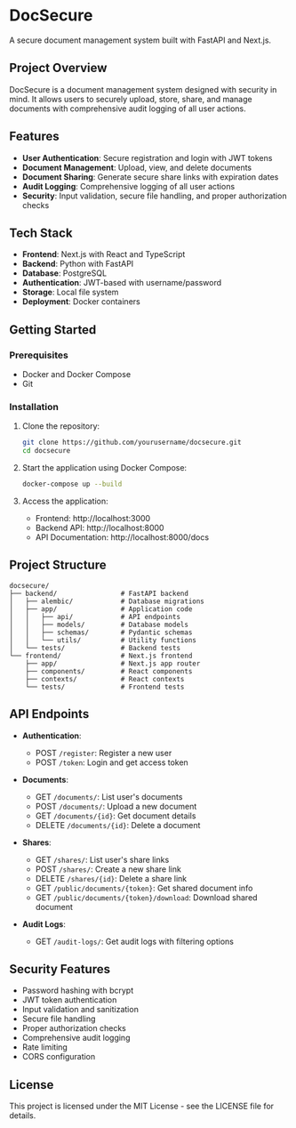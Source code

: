 # DocSecure

A secure document management system built with FastAPI and Next.js.

## Project Overview

DocSecure is a document management system designed with security in mind. It allows users to securely upload, store, share, and manage documents with comprehensive audit logging of all user actions.

## Features

- **User Authentication**: Secure registration and login with JWT tokens
- **Document Management**: Upload, view, and delete documents
- **Document Sharing**: Generate secure share links with expiration dates
- **Audit Logging**: Comprehensive logging of all user actions
- **Security**: Input validation, secure file handling, and proper authorization checks

## Tech Stack

- **Frontend**: Next.js with React and TypeScript
- **Backend**: Python with FastAPI
- **Database**: PostgreSQL
- **Authentication**: JWT-based with username/password
- **Storage**: Local file system
- **Deployment**: Docker containers

## Getting Started

### Prerequisites

- Docker and Docker Compose
- Git

### Installation

1. Clone the repository:
   ```bash
   git clone https://github.com/yourusername/docsecure.git
   cd docsecure
   ```

2. Start the application using Docker Compose:
   ```bash
   docker-compose up --build
   ```

3. Access the application:
   - Frontend: http://localhost:3000
   - Backend API: http://localhost:8000
   - API Documentation: http://localhost:8000/docs

## Project Structure

```
docsecure/
├── backend/                # FastAPI backend
│   ├── alembic/            # Database migrations
│   ├── app/                # Application code
│   │   ├── api/            # API endpoints
│   │   ├── models/         # Database models
│   │   ├── schemas/        # Pydantic schemas
│   │   └── utils/          # Utility functions
│   └── tests/              # Backend tests
└── frontend/               # Next.js frontend
    ├── app/                # Next.js app router
    ├── components/         # React components
    ├── contexts/           # React contexts
    └── tests/              # Frontend tests
```

## API Endpoints

- **Authentication**:
  - POST `/register`: Register a new user
  - POST `/token`: Login and get access token

- **Documents**:
  - GET `/documents/`: List user's documents
  - POST `/documents/`: Upload a new document
  - GET `/documents/{id}`: Get document details
  - DELETE `/documents/{id}`: Delete a document

- **Shares**:
  - GET `/shares/`: List user's share links
  - POST `/shares/`: Create a new share link
  - DELETE `/shares/{id}`: Delete a share link
  - GET `/public/documents/{token}`: Get shared document info
  - GET `/public/documents/{token}/download`: Download shared document

- **Audit Logs**:
  - GET `/audit-logs/`: Get audit logs with filtering options

## Security Features

- Password hashing with bcrypt
- JWT token authentication
- Input validation and sanitization
- Secure file handling
- Proper authorization checks
- Comprehensive audit logging
- Rate limiting
- CORS configuration

## License

This project is licensed under the MIT License - see the LICENSE file for details.
